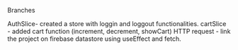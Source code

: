 Branches

AuthSlice- created a store with loggin and loggout functionalities.
cartSlice - added cart function (increment, decrement, showCart)
HTTP request - link the project on firebase datastore using useEffect and fetch.